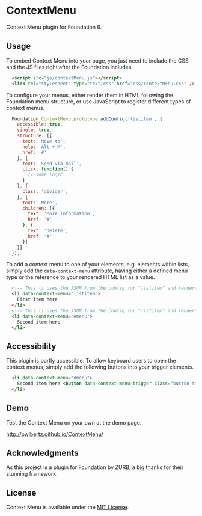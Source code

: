 # ContextMenu
Context Menu plugin for Foundation 6.

## Usage
To embed Context Menu into your page, you just need to include the CSS and the JS files right after the Foundation includes.
```html
  <script src="js/contextMenu.js"></script>
  <link rel="stylesheet" type="text/css" href="css/contextMenu.css" />
```

To configure your menus, either render them in HTML following the Foundation menu structure, or use JavaScript to register different types of context menus.
```js
  Foundation.ContextMenu.prototype.addConfig('listitem', {
    accessible: true,
    single: true,
    structure: [{
      text: 'Move to',
      help: 'Alt + M',
      href: '#'
    }, {
      text: 'Send via mail',  
      click: function() {
        // some logic
      }
    }, {
      class: 'divider',
    }, {
      text: 'More',
      children: [{
        text: 'More information',
        href: '#'
      }, {
        text: 'Delete',
        href: '#'
      }]
    }]
  });
```
To add a context menu to one of your elements, e.g. elements within lists, simply add the `data-context-menu` attribute, having either a defined menu type or the reference to your rendered HTML list as a value.
```html
  <!-- This li uses the JSON from the config for "listitem" and renders it as the context menu -->
  <li data-context-menu="listitem">
    First item here
  </li>
  <!-- This li uses the JSON from the config for "listitem" and renders it as the context menu -->
  <li data-context-menu="#menu">
    Second item here
  </li>
```
## Accessibility
This plugin is partly accessible. To allow keyboard users to open the context menus, simply add the following buttons into your trigger elements.
```html
  <li data-context-menu="#menu">
    Second item here <button data-context-menu-trigger class="button tiny show-on-focus pull-right">Open menu</button>
  </li>
```

## Demo
Test the Context Menu on your own at the demo page.

http://owlbertz.github.io/ContextMenu/

## Acknowledgments
As this project is a plugin for Foundation by ZURB, a big thanks for their stunning framework.

## License
Context Menu is available under the [MIT License](http://opensource.org/licenses/MIT).